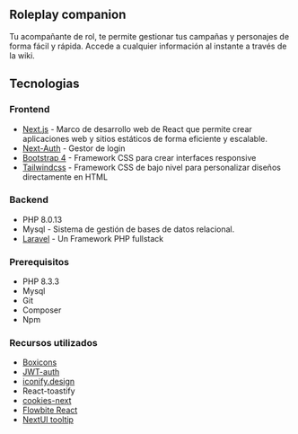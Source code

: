 ## Roleplay companion

Tu acompañante de rol, te permite gestionar tus campañas y personajes de forma fácil y rápida. Accede a cualquier información al instante a través de la wiki.

## Tecnologias

### Frontend

* [Next.js](https://nextjs.org/) - Marco de desarrollo web de React que permite crear aplicaciones web y sitios estáticos de forma eficiente y escalable.
* [Next-Auth](https://next-auth.js.org/) - Gestor de login
* [Bootstrap 4](https://getbootstrap.com) - Framework CSS para crear interfaces responsive
* [Tailwindcss](https://tailwindcss.com/) - Framework CSS de bajo nivel para personalizar diseños directamente en HTML

### Backend

* PHP 8.0.13
* Mysql - Sistema de gestión de bases de datos relacional.
* [Laravel](http://www.laravel.com) - Un Framework PHP fullstack

### Prerequisitos

* PHP 8.3.3
* Mysql
* Git
* Composer
* Npm


### Recursos utilizados

* [Boxicons](https://boxicons.com/)
* [JWT-auth](https://github.com/tymondesigns/jwt-auth)
* [iconify.design](https://icon-sets.iconify.design)
* React-toastify
* [cookies-next](https://www.npmjs.com/package/cookies-next)
* [Flowbite React](https://flowbite.com/docs/getting-started/next-js/)
* [NextUI tooltip](https://nextui.org/docs/components/tooltip)